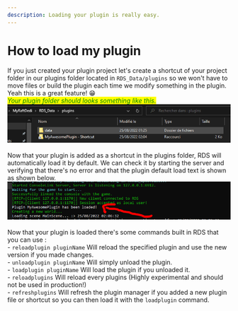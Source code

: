 ```yaml
---
description: Loading your plugin is really easy.
---
```


# How to load my plugin

If you just created your plugin project let's create a shortcut of your project folder in our plugins folder located in `RDS_Data/plugins` so we won't have to move files or build the plugin each time we modify something in the plugin. Yeah this is a great feature! 😁\
_<mark style="color:green;">Your plugin folder should looks something like this.</mark>_\
![](../../.gitbook/assets/plug.PNG)\
\
Now that your plugin is added as a shortcut in the plugins folder, RDS will automatically load it by default. We can check it by starting the server and verifying that there's no error and that the plugin default load text is shown as shown below.\
![](<../../.gitbook/assets/started (1).PNG>)\
\
Now that your plugin is loaded there's some commands built in RDS that you can use : \
&#x20;\- `reloadplugin pluginName` Will reload the specified plugin and use the new version if you made changes.\
&#x20;\- `unloadplugin pluginName` Will simply unload the plugin.\
&#x20;\- `loadplugin pluginName` Will load the plugin if you unloaded it.\
&#x20;\- `reloadplugins` Will reload every plugins (Highly experimental and should not be used in production!)\
&#x20;\- `refreshplugins` Will refresh the plugin manager if you added a new plugin file or shortcut so you can then load it with the `loadplugin` command.

